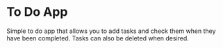# To Do App
Simple to do app that allows you to add tasks and check them when they have been completed. 
Tasks can also be deleted when desired.
